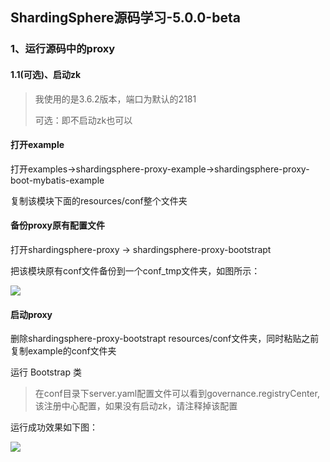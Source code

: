 ## ShardingSphere源码学习-5.0.0-beta

### 1、运行源码中的proxy

#### 1.1(可选)、启动zk

>我使用的是3.6.2版本，端口为默认的2181
> 
> 可选：即不启动zk也可以

#### 打开example

打开examples->shardingsphere-proxy-example->shardingsphere-proxy-boot-mybatis-example

复制该模块下面的resources/conf整个文件夹

#### 备份proxy原有配置文件

打开shardingsphere-proxy -> shardingsphere-proxy-bootstrapt

把该模块原有conf文件备份到一个conf_tmp文件夹，如图所示：

![](https://sign-pic-1.oss-cn-shenzhen.aliyuncs.com/img/20210824005412.png)

#### 启动proxy

删除shardingsphere-proxy-bootstrapt resources/conf文件夹，同时粘贴之前复制example的conf文件夹

运行 Bootstrap 类

>在conf目录下server.yaml配置文件可以看到governance.registryCenter,该注册中心配置，如果没有启动zk，请注释掉该配置

运行成功效果如下图：

![](https://sign-pic-1.oss-cn-shenzhen.aliyuncs.com/img/20210824005829.png)


